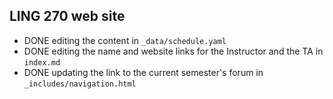 ## LING 270 web site

* DONE editing the content in `_data/schedule.yaml`
* DONE editing the name and website links for the Instructor and the TA in `index.md`
* DONE updating the link to the current semester's forum in `_includes/navigation.html`


